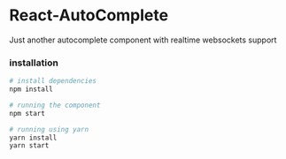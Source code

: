 # React-AutoComplete
Just another autocomplete component with realtime websockets support

### installation

```bash
# install dependencies
npm install

# running the component
npm start

# running using yarn
yarn install
yarn start
